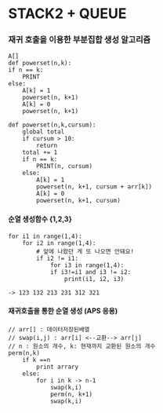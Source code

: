 # STACK2 + QUEUE

### 재귀 호출을 이용한 부분집합 생성 알고리즘

```
A[]
def powerset(n,k):
if n == k:
	PRINT
else:
    A[k] = 1
    powerset(n, k+1)
    A[k] = 0
    powerset(n, k+1)
```

```
def powerset(n,k,cursum):
	global total
	if cursum > 10:
		return
	total += 1
    if n == k:
        PRINT(n, cursum)
    else:
        A[k] = 1
        powerset(n, k+1, cursum + arr[k])
        A[k] = 0
        powerset(n, k+1, cursum)
```

#### 순열 생성함수 {1,2,3}

```
for i1 in range(1,4):
	for i2 in range(1,4):
		# 앞에 나왔던 게 또 나오면 안돼요!
        if i2 != i1:
            for i3 in range(1,4):
            if i3!=i1 and i3 != i2:
                print(i1, i2, i3)

-> 123 132 213 231 312 321 
```

#### 재귀호출을 통한 순열 생성 (APS 응용)

```
// arr[] : 데이터저장된배열
// swap(i,j) : arr[i] <--교환--> arr[j]
// n : 원소의 개수, k: 현재까지 교환된 원소의 개수
perm(n,k)
	if k ==n
		print arrary
	else:
		for i in k -> n-1
			swap(k,i)
			perm(n, k+1)
			swap(k,i)
```



